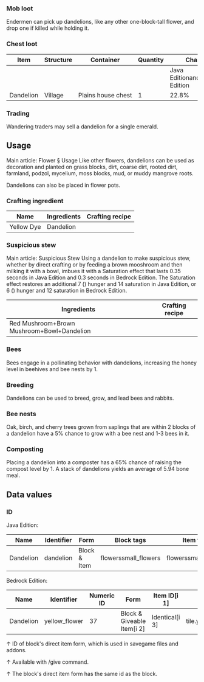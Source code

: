 ### Mob loot
Endermen can pick up dandelions, like any other one-block-tall flower, and drop one if killed while holding it.

### Chest loot
| Item      | Structure | Container          | Quantity | Chance                         |
|-----------|-----------|--------------------|----------|--------------------------------|
|           |           |                    |          | Java EditionandBedrock Edition |
| Dandelion | Village   | Plains house chest | 1        | 22.8%                          |

### Trading
Wandering traders may sell a dandelion for a single emerald.

## Usage
Main article: Flower § Usage
Like other flowers, dandelions can be used as decoration and planted on grass blocks, dirt, coarse dirt, rooted dirt, farmland, podzol, mycelium, moss blocks, mud, or muddy mangrove roots.

Dandelions can also be placed in flower pots.

### Crafting ingredient
| Name       | Ingredients | Crafting recipe |
|------------|-------------|-----------------|
| Yellow Dye | Dandelion   |                 |

### Suspicious stew
Main article: Suspicious Stew
Using a dandelion to make suspicious stew, whether by direct crafting or by feeding a brown mooshroom and then milking it with a bowl, imbues it with a Saturation effect that lasts 0.35 seconds in Java Edition and 0.3 seconds in Bedrock Edition. The Saturation effect restores an additional 7 () hunger and 14 saturation in Java Edition, or 6 () hunger and 12 saturation in Bedrock Edition.

| Ingredients                                | Crafting recipe |
|--------------------------------------------|-----------------|
| Red Mushroom+Brown Mushroom+Bowl+Dandelion |                 |

### Bees
Bees engage in a pollinating behavior with dandelions, increasing the honey level in beehives and bee nests by 1.

### Breeding
Dandelions can be used to breed, grow, and lead bees and rabbits.

### Bee nests
Oak, birch, and cherry trees grown from saplings that are within 2 blocks of a dandelion have a 5% chance to grow with a bee nest and 1-3 bees in it.

### Composting
Placing a dandelion into a composter has a 65% chance of raising the compost level by 1. A stack of dandelions yields an average of 5.94 bone meal.

## Data values
### ID
Java Edition:

| Name      | Identifier | Form         | Block tags           | Item tags            | Translation key           |
|-----------|------------|--------------|----------------------|----------------------|---------------------------|
| Dandelion | dandelion  | Block & Item | flowerssmall_flowers | flowerssmall_flowers | block.minecraft.dandelion |

Bedrock Edition:

| Name      | Identifier    | Numeric ID | Form                       | Item ID[i 1]   | Translation key                   |
|-----------|---------------|------------|----------------------------|----------------|-----------------------------------|
| Dandelion | yellow_flower | 37         | Block & Giveable Item[i 2] | Identical[i 3] | tile.yellow_flower.dandelion.name |


↑ ID of block's direct item form, which is used in savegame files and addons.

↑ Available with /give command.

↑ The block's direct item form has the same id as the block.




